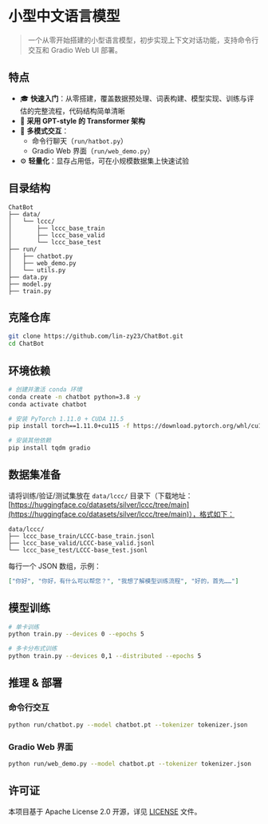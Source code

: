 # 小型中文语言模型

> 一个从零开始搭建的小型语言模型，初步实现上下文对话功能，支持命令行交互和 Gradio Web UI 部署。

## 特点

* 🎓 **快速入门**：从零搭建，覆盖数据预处理、词表构建、模型实现、训练与评估的完整流程，代码结构简单清晰
* 🤖 **采用 GPT-style 的 Transformer 架构**
* 💬 **多模式交互**：
  * 命令行聊天（`run/hatbot.py`）
  * Gradio Web 界面（`run/web_demo.py`）
* ⚙️ **轻量化**：显存占用低，可在小规模数据集上快速试验

## 目录结构

```
ChatBot
├── data/
│   └── lccc/
│       ├── lccc_base_train
│       ├── lccc_base_valid
│       └── lccc_base_test
├── run/
│   ├── chatbot.py
│   ├── web_demo.py
│   └── utils.py
├── data.py
├── model.py
├── train.py
```

## 克隆仓库

```bash
git clone https://github.com/lin-zy23/ChatBot.git
cd ChatBot
```

## 环境依赖

```bash
# 创建并激活 conda 环境
conda create -n chatbot python=3.8 -y
conda activate chatbot

# 安装 PyTorch 1.11.0 + CUDA 11.5
pip install torch==1.11.0+cu115 -f https://download.pytorch.org/whl/cu115/torch_stable.html

# 安装其他依赖
pip install tqdm gradio
```

## 数据集准备

请将训练/验证/测试集放在 `data/lccc/` 目录下（下载地址：[https://huggingface.co/datasets/silver/lccc/tree/main](https://huggingface.co/datasets/silver/lccc/tree/main)），格式如下：

```
data/lccc/
├── lccc_base_train/LCCC-base_train.jsonl
├── lccc_base_valid/LCCC-base_valid.jsonl
└── lccc_base_test/LCCC-base_test.jsonl
```

每行一个 JSON 数组，示例：

```json
["你好", "你好，有什么可以帮您？", "我想了解模型训练流程", "好的，首先……"]
```

## 模型训练

```bash
# 单卡训练
python train.py --devices 0 --epochs 5

# 多卡分布式训练
python train.py --devices 0,1 --distributed --epochs 5
```

## 推理 & 部署

### 命令行交互

```bash
python run/chatbot.py --model chatbot.pt --tokenizer tokenizer.json
```

### Gradio Web 界面

```bash
python run/web_demo.py --model chatbot.pt --tokenizer tokenizer.json
```

## 许可证

本项目基于 Apache License 2.0 开源，详见 [LICENSE](LICENSE) 文件。
